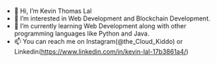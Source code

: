 - 👋 Hi, I’m Kevin Thomas Lal 
- 👀 I’m interested in Web Development and Blockchain Development.
- 🌱 I’m currently learning Web Development along with other programming languages like Python and Java.
- 📫 You can reach me on Instagram(@the_Cloud_Kiddo) or Linkedin(https://www.linkedin.com/in/kevin-lal-17b3861a4/)

<!---
kevinlalkalathingal/kevinlalkalathingal is a ✨ special ✨ repository because its `README.md` (this file) appears on your GitHub profile.
You can click the Preview link to take a look at your changes.
--->
